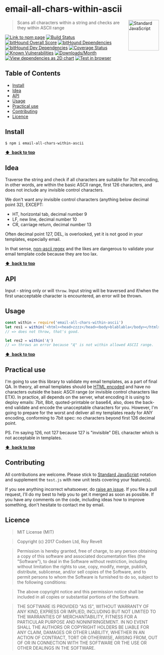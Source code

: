 # email-all-chars-within-ascii

<a href="https://standardjs.com" style="float: right; padding: 0 0 20px 20px;"><img src="https://cdn.rawgit.com/feross/standard/master/sticker.svg" alt="Standard JavaScript" width="100" align="right"></a>

> Scans all characters within a string and checks are they within ASCII range

[![Link to npm page][npm-img]][npm-url]
[![Build Status][travis-img]][travis-url]
[![bitHound Overall Score][bithound-img]][bithound-url]
[![bitHound Dependencies][deps-img]][deps-url]
[![bitHound Dev Dependencies][dev-img]][dev-url]
[![Coverage Status][cov-img]][cov-url]
[![Known Vulnerabilities][vulnerabilities-img]][vulnerabilities-url]
[![Downloads/Month][downloads-img]][downloads-url]
[![View dependencies as 2D chart][deps2d-img]][deps2d-url]
[![Test in browser][runkit-img]][runkit-url]

## Table of Contents

<!-- START doctoc generated TOC please keep comment here to allow auto update -->
<!-- DON'T EDIT THIS SECTION, INSTEAD RE-RUN doctoc TO UPDATE -->


- [Install](#install)
- [Idea](#idea)
- [API](#api)
- [Usage](#usage)
- [Practical use](#practical-use)
- [Contributing](#contributing)
- [Licence](#licence)

<!-- END doctoc generated TOC please keep comment here to allow auto update -->

## Install

```bash
$ npm i email-all-chars-within-ascii
```

**[⬆ &nbsp;back to top](#)**

## Idea

Traverse the string and check if all characters are suitable for 7bit encoding, in other words, are within the basic ASCII range, first 126 characters, and does not include any invisible control characters.

We don't want any invisible control characters (anything below decimal point 32), EXCEPT:

* HT, horizontal tab, decimal number 9
* LF, new line, decimal number 10
* CR, carriage return, decimal number 13

Often decimal point 127, DEL, is overlooked, yet it is not good in your templates, especially email.

In that sense, [non-ascii regex](https://github.com/sindresorhus/non-ascii/) and the likes are dangerous to validate your email template code because they are too lax.

**[⬆ &nbsp;back to top](#)**

## API

Input - string only or will `throw`.
Input string will be traversed and if/when the first unacceptable character is encountered, an error will be thrown.

## Usage

```js
const within = require('email-all-chars-within-ascii')
let res1 = within('<html><head>zzzz</head><body>blablabla</body></html>')
// => does not throw, that's good.

let res2 = within('Ą')
// => throws an error because "Ą" is not within allowed ASCII range.
```

**[⬆ &nbsp;back to top](#)**

## Practical use

I'm going to use this library to validate my email templates, as a part of final QA. In theory, all email templates should be [HTML encoded](https://github.com/codsen/detergent) and have no characters outside the basic ASCII range (or invisible control characters like ETX). In practice, all depends on the server, what encoding it is using to deploy emails: 7bit, 8bit, quoted-printable or base64, also, does the back-end validate and encode the unacceptable characters for you. However, I'm going to prepare for the worst and deliver all my templates ready for ANY encoding, conforming to 7bit spec: no characters beyond first 126 decimal point.

PS. I'm saying 126, not 127 because 127 is "invisible" DEL character which is not acceptable in templates.

**[⬆ &nbsp;back to top](#)**

## Contributing

All contributions are welcome. Please stick to [Standard JavaScript](https://standardjs.com) notation and supplement the `test.js` with new unit tests covering your feature(s).

If you see anything incorrect whatsoever, do [raise an issue](https://github.com/codsen/email-all-chars-within-ascii/issues). If you file a pull request, I'll do my best to help you to get it merged as soon as possible. If you have any comments on the code, including ideas how to improve something, don't hesitate to contact me by email.

## Licence

> MIT License (MIT)

> Copyright (c) 2017 Codsen Ltd, Roy Revelt

> Permission is hereby granted, free of charge, to any person obtaining a copy
of this software and associated documentation files (the "Software"), to deal
in the Software without restriction, including without limitation the rights
to use, copy, modify, merge, publish, distribute, sublicense, and/or sell
copies of the Software, and to permit persons to whom the Software is
furnished to do so, subject to the following conditions:

> The above copyright notice and this permission notice shall be included in all
copies or substantial portions of the Software.

> THE SOFTWARE IS PROVIDED "AS IS", WITHOUT WARRANTY OF ANY KIND, EXPRESS OR
IMPLIED, INCLUDING BUT NOT LIMITED TO THE WARRANTIES OF MERCHANTABILITY,
FITNESS FOR A PARTICULAR PURPOSE AND NONINFRINGEMENT. IN NO EVENT SHALL THE
AUTHORS OR COPYRIGHT HOLDERS BE LIABLE FOR ANY CLAIM, DAMAGES OR OTHER
LIABILITY, WHETHER IN AN ACTION OF CONTRACT, TORT OR OTHERWISE, ARISING FROM,
OUT OF OR IN CONNECTION WITH THE SOFTWARE OR THE USE OR OTHER DEALINGS IN THE
SOFTWARE.

[npm-img]: https://img.shields.io/npm/v/email-all-chars-within-ascii.svg
[npm-url]: https://www.npmjs.com/package/email-all-chars-within-ascii

[travis-img]: https://travis-ci.org/codsen/email-all-chars-within-ascii.svg?branch=master
[travis-url]: https://travis-ci.org/codsen/email-all-chars-within-ascii

[cov-img]: https://coveralls.io/repos/github/codsen/email-all-chars-within-ascii/badge.svg?branch=master
[cov-url]: https://coveralls.io/github/codsen/email-all-chars-within-ascii?branch=master

[bithound-img]: https://www.bithound.io/github/codsen/email-all-chars-within-ascii/badges/score.svg
[bithound-url]: https://www.bithound.io/github/codsen/email-all-chars-within-ascii

[deps-img]: https://www.bithound.io/github/codsen/email-all-chars-within-ascii/badges/dependencies.svg
[deps-url]: https://www.bithound.io/github/codsen/email-all-chars-within-ascii/master/dependencies/npm

[dev-img]: https://www.bithound.io/github/codsen/email-all-chars-within-ascii/badges/devDependencies.svg
[dev-url]: https://www.bithound.io/github/codsen/email-all-chars-within-ascii/master/dependencies/npm

[downloads-img]: https://img.shields.io/npm/dm/email-all-chars-within-ascii.svg
[downloads-url]: https://www.npmjs.com/package/email-all-chars-within-ascii

[vulnerabilities-img]: https://snyk.io/test/github/codsen/email-all-chars-within-ascii/badge.svg
[vulnerabilities-url]: https://snyk.io/test/github/codsen/email-all-chars-within-ascii

[deps2d-img]: https://img.shields.io/badge/deps%20in%202D-see_here-08f0fd.svg
[deps2d-url]: http://npm.anvaka.com/#/view/2d/email-all-chars-within-ascii

[runkit-img]: https://img.shields.io/badge/runkit-test_in_browser-ff9900.svg
[runkit-url]: https://npm.runkit.com/email-all-chars-within-ascii
